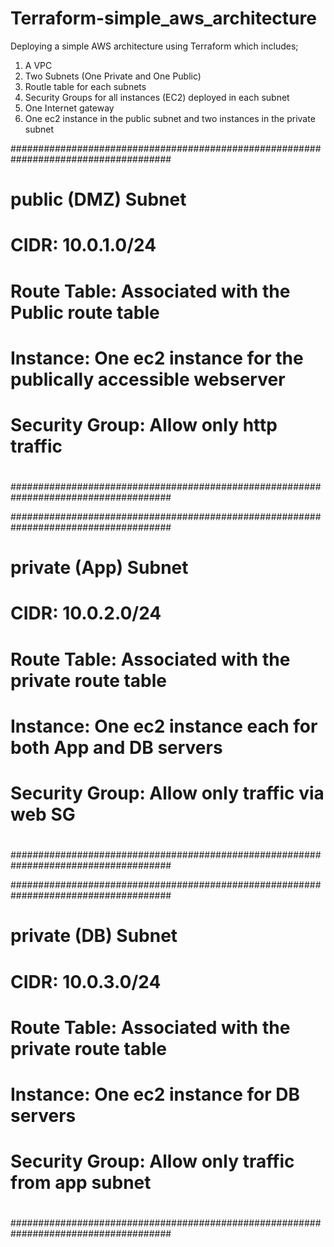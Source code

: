 # Terraform-simple_aws_architecture
Deploying a simple AWS architecture using Terraform
which includes;

1. A VPC
2. Two Subnets (One Private and One Public)
3. Routle table for each subnets
4. Security Groups for all instances (EC2) deployed in each subnet
5. One Internet gateway
6. One ec2 instance in the public subnet and two instances in the private subnet

#####################################################################################
#               public (DMZ) Subnet                                                 #
#       CIDR:           10.0.1.0/24                                                 #
#       Route Table:    Associated with the Public route table                      #
#       Instance:       One ec2 instance for the publically accessible webserver    # 
#       Security Group: Allow only http traffic                                     #
#                                                                                   #
#####################################################################################


#####################################################################################
#               private (App) Subnet                                                #
#       CIDR:           10.0.2.0/24                                                 #
#       Route Table:    Associated with the private route table                     #
#       Instance:       One ec2 instance each for both App and DB servers           # 
#       Security Group: Allow only traffic via web SG                               #
#                                                                                   #
#####################################################################################


#####################################################################################
#               private (DB) Subnet                                                 #
#       CIDR:           10.0.3.0/24                                                 #
#       Route Table:    Associated with the private route table                     #
#       Instance:       One ec2 instance for DB servers                             # 
#       Security Group: Allow only traffic from app subnet                          #
#                                                                                   #
#####################################################################################